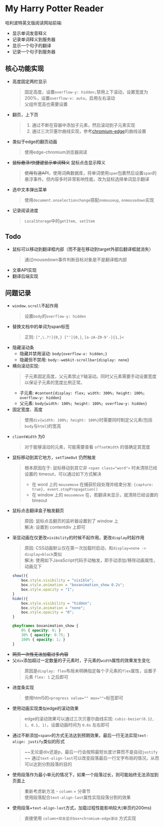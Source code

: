 # My Harry Potter Reader

哈利波特英文版阅读网站前端:

- 显示单词发音释义
- 记录单词释义到服务器
- 显示一个句子的翻译
- 记录一个句子到服务器

## 核心功能实现

- 高度固定两栏显示
   > 固定高度，设置`overflow-y: hidden;`禁用上下滚动，设置宽度为200%，设置`overflow-x: auto`，启用左右滚动  
   > 父组件宽高也需要设置
- 翻页，上下页
  > 1. 通过不断在容器中添加子元素，然后滚动到子元素实现
  > 2. 通过三次贝塞尔曲线实现，参考[chromium-edge](https://www.ithome.com/0/461/757.htm)的曲线设置
- 类似于edge的翻页动画
   > 使用edge-chromium浏览器阅读
- ~~鼠标悬浮/快捷键显示单词释义~~ 鼠标点击显示释义
  > ~~使用有道API~~，使用词典数据库，将单词使用`span`包裹然后设置`span`的悬浮事件。但内容多时非常影响性能，改为鼠标选择单词显示翻译
- 选中文本弹出菜单
  > 使用`document.onselectionchange`搭配`onmouseup`, `onmousedown`实现
- 记录阅读进度
  > `LocalStorage`中的`getItem, setItem`

## Todo

- 鼠标可以移动到翻译框内部（而不是在移动到target外部后翻译框就消失）
  > 通过mousedown事件判断目标对象是不是翻译框内部
- 文章API实现
- 翻译后端实现

## 问题记录

- `window.scroll`不起作用
  > 设置`body`的`overflow-y: hidden`
- 替换文档中的单词为span标签
  > 正则: `[",\.?!]{0,} ["']{0,}`, `[a-zA-Z0-9'-]{1,}<`
- 隐藏滚动条
  - 隐藏并禁用滚动: `body{overflow-x: hidden;}`
  - 隐藏但不禁用: `body:-webkit-scrollbar{display: none}`
- 横向滚动实现:
  > 子元素固定高度，父元素禁止Y轴滚动。同时父元素需要手动设置宽度以保证子元素的宽度比例正常。
  - 子元素: `#content{display: flex; width: 300%; height: 100%; overflow-y: hidden}`
  - 父元素: `body{width: 100%; height: 100%; overflow-y: hidden}`
- 固定宽度、高度
  > 使用`div{width: 100%; height: 100%}`时需要同时制定父元素(包括`body`与`html`)的宽高
- `clientWidth` 为0
  > 对于能够滚动的元素，可能需要查看 `offsetWidth` 的值确定其宽度
- 鼠标移动到其它地方，`setTimeOut` 仍然触发
  > 根本原因在于: 鼠标移动到其它非 `<span class="word">` 时未清除已经设置的 timeout，可以通过如下方式解决
  > - 在 word 上的 `mousemove` 在捕获阶段处理并结束分发: `{capture: true}, event.stopPropagation()`
  > - 在 window 上的 `mousemove` 在，若翻译未显示，就清除已经设置的 timeout
- 鼠标点击翻译盒子触发翻页
  > 原因: 鼠标点击翻页的监听器设置到了 window 上  
  > 解决: 设置到 contentdiv 上即可
- 渐显动画在仅更改`visibility`的时候不起作用，更改`display`时起作用
  > 原因: CSS动画默认仅在第一次加载时启动，和`display=none -> display=block`类似  
  > 解决: 使用如下JavaScript代码手动触发，即手动添加/移除动画属性，动画见下
  ```javascript
  show(){
      box.style.visibility = "visible";
      box.style.animation = "boxanimation_show 0.2s";
      box.style.opacity = "1"; 
  }
  hide(){
      box.style.visibility = "hidden";
      box.style.animation = "none";
      box.style.opacity = "0";
  }
  ```
  ```css
  @keyframes boxanimation_show {
      0% { opacity: 0; }
      30% { opacity: 0.75; }
      100% { opacity: 1; }
  }
  ```
- ~~网页一次性无法加载过多内容~~
- 父`div`添加超过一定数量的子元素时，子元素的`width`属性的效果发生变化
  > 原因是`display: flex`布局未明确指定每个子元素的`flex`属性，设置子元素 `flex: 1` 之后即可
- 进度条实现
  > 使用html5的`<progress value="" max="">`标签即可
- 使用动画实现类似edge的滚动效果
  > edge的滚动效果可以通过三次贝塞尔曲线实现: `cubic-bezier(0.12, 1, 0.1, 1)`，设置动画时间为 `0.6s` 左右即可
- 通过不断添加`<span>`的方式无法达到预期效果，最后一行无法实现`text-align: justify`类似的形式
  > ~~无论是div还是p，最后一行会按照最短长度计算而不是自动`justify` ~~
  > 通过`text-align-last`可以改变段落最后一行文字布局的情况，从而可以达到分割段落的目的
- 使用段落作为最小单元的情况下，如果一个段落过长，则可能始终无法添加到页面上
  > 重新考虑新方法 - `column` + 分章节  
  > 使用段落配合`text-align-last`属性实现段落分割的效果
- 使用段落+`text-align-last`方式，加载过程性能影响较大(单页约200ms)
  > 直接使用 `column+双击显示box+chromium-edge滚动` 方式实现
